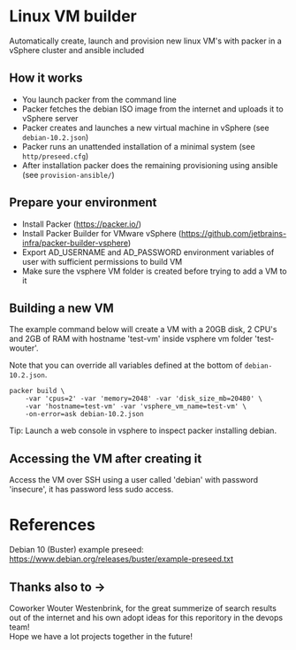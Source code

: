 # Linux VM builder
Automatically create, launch and provision new linux VM's with packer in a vSphere cluster and ansible included

## How it works
- You launch packer from the command line
- Packer fetches the debian ISO image from the internet and uploads it to vSphere server
- Packer creates and launches a new virtual machine in vSphere (see `debian-10.2.json`)
- Packer runs an unattended installation of a minimal system (see `http/preseed.cfg`)
- After installation packer does the remaining provisioning using ansible (see `provision-ansible/`) 

## Prepare your environment
- Install Packer (https://packer.io/)
- Install Packer Builder for VMware vSphere (https://github.com/jetbrains-infra/packer-builder-vsphere)
- Export AD_USERNAME and AD_PASSWORD environment variables of user with sufficient permissions to build VM
- Make sure the vsphere VM folder is created before trying to add a VM to it    

## Building a new VM
The example command below will create a VM with a 20GB disk, 2 CPU's and 2GB of RAM with hostname 'test-vm'
inside vsphere vm folder 'test-wouter'.

Note that you can override all variables defined at the bottom of `debian-10.2.json`.
```
packer build \
    -var 'cpus=2' -var 'memory=2048' -var 'disk_size_mb=20480' \
    -var 'hostname=test-vm' -var 'vsphere_vm_name=test-vm' \
    -on-error=ask debian-10.2.json
```

Tip: Launch a web console in vsphere to inspect packer installing debian.

## Accessing the VM after creating it
Access the VM over SSH using a user called 'debian' with password 'insecure', it has password less sudo access.

# References
Debian 10 (Buster) example preseed: https://www.debian.org/releases/buster/example-preseed.txt

## Thanks also to ->
Coworker Wouter Westenbrink, for the great summerize of search results out of the internet and his own adopt ideas for this reporitory in the devops team!  
Hope we have a lot projects together in the future!
